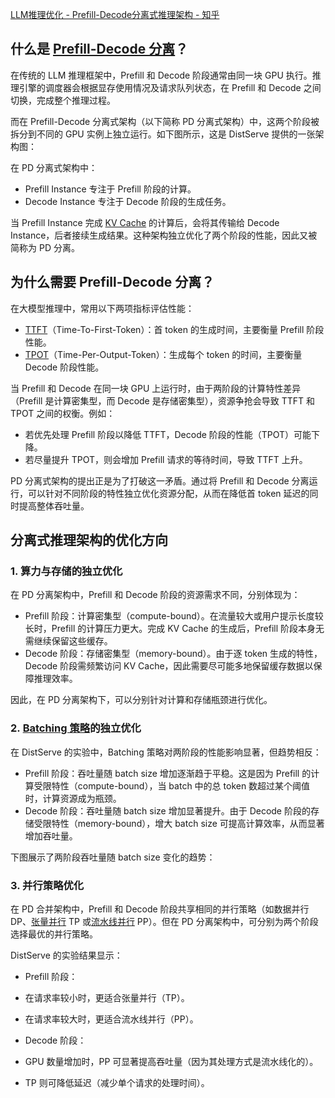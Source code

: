 [LLM推理优化 - Prefill-Decode分离式推理架构 - 知乎](https://zhuanlan.zhihu.com/p/9433793184)
## 什么是 [Prefill-Decode 分离](https://zhida.zhihu.com/search?content_id=250909492&content_type=Article&match_order=1&q=Prefill-Decode+%E5%88%86%E7%A6%BB&zhida_source=entity)？

在传统的 LLM 推理框架中，Prefill 和 Decode 阶段通常由同一块 GPU 执行。推理引擎的调度器会根据显存使用情况及请求队列状态，在 Prefill 和 Decode 之间切换，完成整个推理过程。

而在 Prefill-Decode 分离式架构（以下简称 PD 分离式架构）中，这两个阶段被拆分到不同的 GPU 实例上独立运行。如下图所示，这是 DistServe 提供的一张架构图：

在 PD 分离式架构中：

- Prefill Instance 专注于 Prefill 阶段的计算。
- Decode Instance 专注于 Decode 阶段的生成任务。

当 Prefill Instance 完成 [KV Cache](https://zhida.zhihu.com/search?content_id=250909492&content_type=Article&match_order=1&q=KV+Cache&zhida_source=entity) 的计算后，会将其传输给 Decode Instance，后者接续生成结果。这种架构独立优化了两个阶段的性能，因此又被简称为 PD 分离。

## 为什么需要 Prefill-Decode 分离？

在大模型推理中，常用以下两项指标评估性能：

- [TTFT](https://zhida.zhihu.com/search?content_id=250909492&content_type=Article&match_order=1&q=TTFT&zhida_source=entity)（Time-To-First-Token）：首 token 的生成时间，主要衡量 Prefill 阶段性能。
- [TPOT](https://zhida.zhihu.com/search?content_id=250909492&content_type=Article&match_order=1&q=TPOT&zhida_source=entity)（Time-Per-Output-Token）：生成每个 token 的时间，主要衡量 Decode 阶段性能。

当 Prefill 和 Decode 在同一块 GPU 上运行时，由于两阶段的计算特性差异（Prefill 是计算密集型，而 Decode 是存储密集型），资源争抢会导致 TTFT 和 TPOT 之间的权衡。例如：

- 若优先处理 Prefill 阶段以降低 TTFT，Decode 阶段的性能（TPOT）可能下降。
- 若尽量提升 TPOT，则会增加 Prefill 请求的等待时间，导致 TTFT 上升。

PD 分离式架构的提出正是为了打破这一矛盾。通过将 Prefill 和 Decode 分离运行，可以针对不同阶段的特性独立优化资源分配，从而在降低首 token 延迟的同时提高整体吞吐量。

## 分离式推理架构的优化方向

### 1. 算力与存储的独立优化

在 PD 分离架构中，Prefill 和 Decode 阶段的资源需求不同，分别体现为：

- Prefill 阶段：计算密集型（compute-bound）。在流量较大或用户提示长度较长时，Prefill 的计算压力更大。完成 KV Cache 的生成后，Prefill 阶段本身无需继续保留这些缓存。
- Decode 阶段：存储密集型（memory-bound）。由于逐 token 生成的特性，Decode 阶段需频繁访问 KV Cache，因此需要尽可能多地保留缓存数据以保障推理效率。

因此，在 PD 分离架构下，可以分别针对计算和存储瓶颈进行优化。

### 2. [Batching 策略](https://zhida.zhihu.com/search?content_id=250909492&content_type=Article&match_order=1&q=Batching+%E7%AD%96%E7%95%A5&zhida_source=entity)的独立优化

在 DistServe 的实验中，Batching 策略对两阶段的性能影响显著，但趋势相反：

- Prefill 阶段：吞吐量随 batch size 增加逐渐趋于平稳。这是因为 Prefill 的计算受限特性（compute-bound），当 batch 中的总 token 数超过某个阈值时，计算资源成为瓶颈。
- Decode 阶段：吞吐量随 batch size 增加显著提升。由于 Decode 阶段的存储受限特性（memory-bound），增大 batch size 可提高计算效率，从而显著增加吞吐量。

下图展示了两阶段吞吐量随 batch size 变化的趋势：

### 3. 并行策略优化

在 PD 合并架构中，Prefill 和 Decode 阶段共享相同的并行策略（如数据并行 DP、[张量并行](https://zhida.zhihu.com/search?content_id=250909492&content_type=Article&match_order=1&q=%E5%BC%A0%E9%87%8F%E5%B9%B6%E8%A1%8C&zhida_source=entity) TP 或[流水线并行](https://zhida.zhihu.com/search?content_id=250909492&content_type=Article&match_order=1&q=%E6%B5%81%E6%B0%B4%E7%BA%BF%E5%B9%B6%E8%A1%8C&zhida_source=entity) PP）。但在 PD 分离架构中，可分别为两个阶段选择最优的并行策略。

DistServe 的实验结果显示：

- Prefill 阶段：
- 在请求率较小时，更适合张量并行（TP）。  
    
- 在请求率较大时，更适合流水线并行（PP）。  
    
- Decode 阶段：
- GPU 数量增加时，PP 可显著提高吞吐量（因为其处理方式是流水线化的）。  
    
- TP 则可降低延迟（减少单个请求的处理时间）。